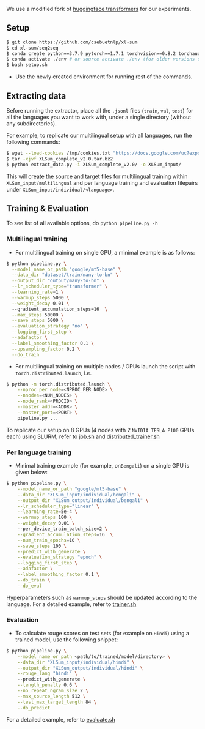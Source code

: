 We use a modified fork of [huggingface transformers](https://github.com/huggingface/transformers) for our experiments.

## Setup

```bash
$ git clone https://github.com/csebuetnlp/xl-sum
$ cd xl-sum/seq2seq
$ conda create python==3.7.9 pytorch==1.7.1 torchvision==0.8.2 torchaudio==0.7.2 cudatoolkit=10.2 -c pytorch -p ./env
$ conda activate ./env # or source activate ./env (for older versions of anaconda)
$ bash setup.sh 
```
* Use the newly created environment for running rest of the commands.

## Extracting data

Before running the extractor, place all the `.jsonl` files (`train`, `val`, `test`) for all the languages you want to work with, under a single directory (without any subdirectories). 

For example, to replicate our multilingual setup with all languages, run the following commands:

```bash
$ wget --load-cookies /tmp/cookies.txt "https://docs.google.com/uc?export=download&confirm=$(wget --quiet --save-cookies /tmp/cookies.txt --keep-session-cookies --no-check-certificate 'https://docs.google.com/uc?export=download&id=1fKxf9jAj0KptzlxUsI3jDbp4XLv_piiD' -O- | sed -rn 's/.*confirm=([0-9A-Za-z_]+).*/\1\n/p')&id=1fKxf9jAj0KptzlxUsI3jDbp4XLv_piiD" -O XLSum_complete_v2.0.tar.bz2 && rm -rf /tmp/cookies.txt
$ tar -xjvf XLSum_complete_v2.0.tar.bz2
$ python extract_data.py -i XLSum_complete_v2.0/ -o XLSum_input/
```
This will create the source and target files for multilingual training within `XLSum_input/multilingual` and per language training and evaluation filepairs under `XLSum_input/individual/<language>`.


## Training & Evaluation

To see list of all available options, do `python pipeline.py -h`

### Multilingual training
* For multilingual training on single GPU, a minimal example is as follows:
```bash
$ python pipeline.py \
  --model_name_or_path "google/mt5-base" \
  --data_dir "dataset/train/many-to-bn" \
  --output_dir "output/many-to-bn" \
  --lr_scheduler_type="transformer" \
  --learning_rate=1 \
  --warmup_steps 5000 \
  --weight_decay 0.01 \ 
  --gradient_accumulation_steps=16  \
  --max_steps 50000 \
  --save_steps 5000 \
  --evaluation_strategy "no" \
  --logging_first_step \
  --adafactor \
  --label_smoothing_factor 0.1 \
  --upsampling_factor 0.2 \
  --do_train
```
* For multilingual training on multiple nodes / GPUs launch the script with `torch.distributed.launch`, i.e.
```bash
$ python -m torch.distributed.launch \
    --nproc_per_node=<NPROC_PER_NODE> \
    --nnodes=<NUM_NODES> \
    --node_rank=<PROCID> \
    --master_addr=<ADDR> \
    --master_port=<PORT> \
    pipeline.py ... 
```
To replicate our setup on 8 GPUs (4 nodes with 2 `NVIDIA TESLA P100` GPUs each) using SLURM, refer to [job.sh](job.sh) and [distributed_trainer.sh](distributed_trainer.sh) 

### Per language training
* Minimal training example (for example, on`Bengali`) on a single GPU is given below:
```bash
$ python pipeline.py \
    --model_name_or_path "google/mt5-base" \
    --data_dir "XLSum_input/individual/bengali" \
    --output_dir "XLSum_output/individual/bengali" \
    --lr_scheduler_type="linear" \
    --learning_rate=5e-4 \
    --warmup_steps 100 \
    --weight_decay 0.01 \ 
    --per_device_train_batch_size=2 \
    --gradient_accumulation_steps=16  \
    --num_train_epochs=10 \
    --save_steps 100 \
    --predict_with_generate \
    --evaluation_strategy "epoch" \
    --logging_first_step \
    --adafactor \
    --label_smoothing_factor 0.1 \
    --do_train \
    --do_eval
```  
Hyperparameters such as `warmup_steps` should be updated according to the language. For a detailed example, refer to [trainer.sh](trainer.sh)

### Evaluation
* To calculate rouge scores on test sets (for example on `Hindi`) using a trained model, use the following snippet:

```bash
$ python pipeline.py \
    --model_name_or_path <path/to/trained/model/directory> \
    --data_dir "XLSum_input/individual/hindi" \
    --output_dir "XLSum_output/individual/hindi" \
    --rouge_lang "hindi" \ 
    --predict_with_generate \
    --length_penalty 0.6 \
    --no_repeat_ngram_size 2 \
    --max_source_length 512 \
    --test_max_target_length 84 \
    --do_predict
```
For a detailed example, refer to [evaluate.sh](evaluate.sh)
